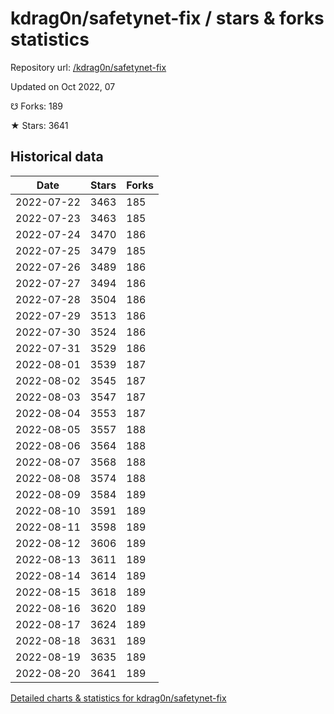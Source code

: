 # kdrag0n/safetynet-fix / stars & forks statistics

Repository url: [/kdrag0n/safetynet-fix](https://github.com/kdrag0n/safetynet-fix)

Updated on Oct 2022, 07

☋ Forks: 189

★ Stars: 3641

## Historical data
| Date | Stars | Forks |
|------|-------|-------|
| 2022-07-22 | 3463 | 185 | 
| 2022-07-23 | 3463 | 185 | 
| 2022-07-24 | 3470 | 186 | 
| 2022-07-25 | 3479 | 185 | 
| 2022-07-26 | 3489 | 186 | 
| 2022-07-27 | 3494 | 186 | 
| 2022-07-28 | 3504 | 186 | 
| 2022-07-29 | 3513 | 186 | 
| 2022-07-30 | 3524 | 186 | 
| 2022-07-31 | 3529 | 186 | 
| 2022-08-01 | 3539 | 187 | 
| 2022-08-02 | 3545 | 187 | 
| 2022-08-03 | 3547 | 187 | 
| 2022-08-04 | 3553 | 187 | 
| 2022-08-05 | 3557 | 188 | 
| 2022-08-06 | 3564 | 188 | 
| 2022-08-07 | 3568 | 188 | 
| 2022-08-08 | 3574 | 188 | 
| 2022-08-09 | 3584 | 189 | 
| 2022-08-10 | 3591 | 189 | 
| 2022-08-11 | 3598 | 189 | 
| 2022-08-12 | 3606 | 189 | 
| 2022-08-13 | 3611 | 189 | 
| 2022-08-14 | 3614 | 189 | 
| 2022-08-15 | 3618 | 189 | 
| 2022-08-16 | 3620 | 189 | 
| 2022-08-17 | 3624 | 189 | 
| 2022-08-18 | 3631 | 189 | 
| 2022-08-19 | 3635 | 189 | 
| 2022-08-20 | 3641 | 189 | 


[Detailed charts & statistics for kdrag0n/safetynet-fix](https://reviewgithub.com/rep/kdrag0n/safetynet-fix)
